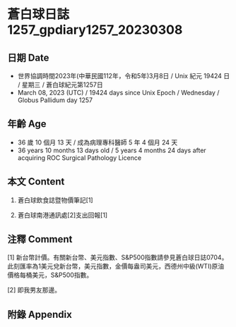 [_metadata_:encoding]: - "utf-8"
[_metadata_:language]: - "zh-Hant-TW"
[_metadata_:fileformat]: - "markdown"
[_metadata_:MIME_type]: - "text/plain"
[_metadata_:markdown_version]: - "commonmark version 0.30"
[_metadata_:markdown_spec]: - "https://spec.commonmark.org/0.30/"

# 蒼白球日誌1257_gpdiary1257_20230308 #

## 日期 Date ##

* 世界協調時間2023年(中華民國112年，令和5年)3月8日 / Unix 紀元 19424 日 / 星期三 / 蒼白球紀元第1257日
* March 08, 2023 (UTC) / 19424 days since Unix Epoch / Wednesday / Globus Pallidum day 1257

## 年齡 Age ##

* 36 歲 10 個月 13 天 / 成為病理專科醫師 5 年 4 個月 24 天
* 36 years 10 months 13 days old / 5 years 4 months 24 days after acquiring ROC Surgical Pathology Licence

## 本文 Content ##

1. 蒼白球飲食誌暨物價筆記[1]

    
2. 蒼白球南港通訊處[2]支出回報[1]

    

## 注釋 Comment ##

[1] 新台幣計價。有關新台幣、美元指數、S&P500指數請參見蒼白球日誌0704。此刻匯率為1美元兌新台幣，美元指數，金價每盎司美元，西德州中級(WTI)原油價格每桶美元，S&P500指數。


[2] 即我男友那邊。



## 附錄 Appendix ##

